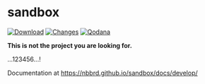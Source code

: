 # sandbox

[![Download](https://img.shields.io/github/release/nbbrd/sandbox.svg)](https://github.com/nbbrd/sandbox/releases/latest)
[![Changes](https://img.shields.io/endpoint?url=https%3A%2F%2Fraw.githubusercontent.com%2Fnbbrd%2Fsandbox%2Fbadges%2Funreleased-changes.json)](https://github.com/nbbrd/sandbox/blob/develop/CHANGELOG.md)
[![Qodana](https://github.com/nbbrd/sandbox/actions/workflows/qodana.yml/badge.svg)](https://github.com/nbbrd/sandbox/actions/workflows/qodana.yml)

__This is not the project you are looking for.__

...123456...!

Documentation at https://nbbrd.github.io/sandbox/docs/develop/

